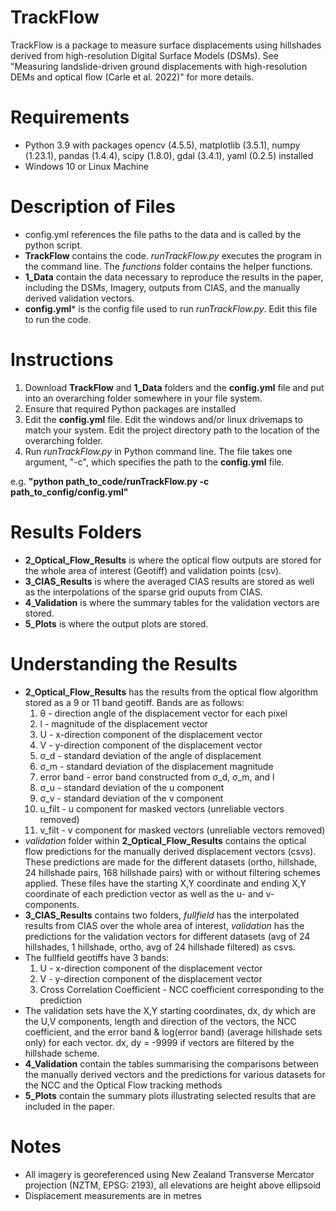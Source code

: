# TrackFlow
TrackFlow is a package to measure surface displacements using hillshades derived from high-resolution Digital Surface Models (DSMs). See "Measuring landslide-driven ground displacements with high-resolution DEMs and optical flow (Carle et al. 2022)" for more details.

# Requirements
- Python 3.9 with packages opencv (4.5.5), matplotlib (3.5.1), numpy (1.23.1), pandas (1.4.4), scipy (1.8.0), gdal (3.4.1), yaml (0.2.5) installed
- Windows 10 or Linux Machine

# Description of Files
- config.yml references the file paths to the data and is called by the python script. 
- **TrackFlow** contains the code. *runTrackFlow.py* executes the program in the command line. The *functions* folder contains the helper functions. 
- **1_Data** contain the data necessary to reproduce the results in the paper, including the DSMs, Imagery, outputs from CIAS, and the manually derived validation vectors.
- **config.yml*** is the config file used to run *runTrackFlow.py*. Edit this file to run the code.

# Instructions 
1. Download **TrackFlow** and **1_Data** folders and the **config.yml** file and put into an overarching folder somewhere in your file system.
2. Ensure that required Python packages are installed
3. Edit the **config.yml** file. Edit the windows and/or linux drivemaps to match your system. Edit the project directory path to the location of the overarching folder. 
4. Run *runTrackFlow.py* in Python command line. The file takes one argument, "-c", which specifies the path to the **config.yml** file. 

e.g. **"python path_to_code/runTrackFlow.py -c path_to_config/config.yml"**

# Results Folders
- **2_Optical_Flow_Results** is where the optical flow outputs are stored for the whole area of interest (Geotiff) and validation points (csv).
- **3_CIAS_Results** is where the averaged CIAS results are stored as well as the interpolations of the sparse grid ouputs from CIAS. 
- **4_Validation** is where the summary tables for the validation vectors are stored. 
- **5_Plots** is where the output plots are stored.

# Understanding the Results
- **2_Optical_Flow_Results** has the results from the optical flow algorithm stored as a 9 or 11 band geotiff. Bands are as follows:
  1. θ - direction angle of the displacement vector for each pixel
  2. l - magnitude of the displacement vector
  3. U - x-direction component of the displacement vector
  4. V - y-direction component of the displacement vector
  5. σ_d - standard deviation of the angle of displacement
  6. σ_m - standard deviation of the displacement magnitude
  7. error band - error band constructed from σ_d, σ_m, and l
  8. σ_u - standard deviation of the u component 
  9. σ_v - standard deviation of the v component 
  10. u_filt - u component for masked vectors (unreliable vectors removed)
  11. v_filt - v component for masked vectors (unreliable vectors removed) 
- *validation* folder within **2_Optical_Flow_Results** contains the optical flow predictions for the manually derived displacement vectors (csvs). These predictions are made for the different datasets (ortho, hillshade, 24 hillshade pairs, 168 hillshade pairs) with or without filtering schemes applied. These files have the starting X,Y coordinate and ending X,Y coordinate of each prediction vector as well as the u- and v- components.
- **3_CIAS_Results** contains two folders, *fullfield* has the interpolated results from CIAS over the whole area of interest, *validation* has the predictions for the validation vectors for different datasets (avg of 24 hillshades, 1 hillshade, ortho, avg of 24 hillshade filtered) as csvs. 
- The fullfield geotiffs have 3 bands:
  1. U - x-direction component of the displacement vector
  2. V - y-direction component of the displacement vector
  3. Cross Correlation Coefficient - NCC coefficient corresponding to the prediction 
- The validation sets have the X,Y starting coordinates, dx, dy which are the U,V components, length and direction of the vectors, the NCC coefficient, and the error band & log(error band) (average hillshade sets only) for each vector. dx, dy = -9999 if vectors are filtered by the hillshade scheme. 
- **4_Validation** contain the tables summarising the comparisons between the manually derived vectors and the predictions for various datasets for the NCC and the Optical Flow tracking methods
- **5_Plots** contain the summary plots illustrating selected results that are included in the paper.

# Notes
- All imagery is georeferenced using New Zealand Transverse Mercator projection (NZTM, EPSG: 2193), all elevations are height above ellipsoid 
- Displacement measurements are in metres



